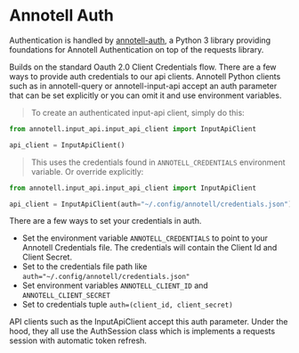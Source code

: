 # Annotell Auth
Authentication is handled by [annotell-auth](https://pypi.org/project/annotell-auth/), a Python 3 library providing foundations for Annotell Authentication on top of the requests library.

Builds on the standard Oauth 2.0 Client Credentials flow. There are a few ways to provide auth credentials to our api clients. Annotell Python clients such as in  annotell-query or annotell-input-api accept an auth parameter that can be set explicitly or you can omit it and use environment variables.

> To create an authenticated input-api client, simply do this:

```python
from annotell.input_api.input_api_client import InputApiClient

api_client = InputApiClient()
```
> This uses the credentials found in `ANNOTELL_CREDENTIALS` environment variable.
> Or override explicitly:

```python
from annotell.input_api.input_api_client import InputApiClient

api_client = InputApiClient(auth="~/.config/annotell/credentials.json")
```

There are a few ways to set your credentials in auth.

- Set the environment variable `ANNOTELL_CREDENTIALS` to point to your Annotell Credentials file. The credentials will contain the Client Id and Client Secret.
- Set to the credentials file path like `auth="~/.config/annotell/credentials.json"`
- Set environment variables `ANNOTELL_CLIENT_ID` and `ANNOTELL_CLIENT_SECRET`
- Set to credentials tuple `auth=(client_id, client_secret)`

API clients such as the InputApiClient accept this auth parameter.
Under the hood, they all use the AuthSession class which is implements a requests session with automatic token refresh.




